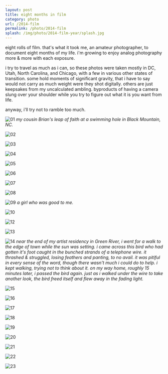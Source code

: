 ```yaml
---
layout: post
title: eight months in film
category: photo
url: /2014-film
permalink: /photo/2014-film
splash: /img/photo/2014-film-year/splash.jpg
---
```


eight rolls of film. that's what it took me, an amateur photographer, to document eight months of my life. i'm growing to enjoy analog photography more & more with each exposure.

i try to travel as much as i can, so these photos were taken mostly in DC, Utah, North Carolina, and Chicago, with a few in various other states of transition. some hold moments of significant gravity, that i have to say would not carry as much weight were they shot digitally. others are just keepsakes from my uncalculated ambling. byproducts of having a camera slung over your shoulder while you try to figure out what it is you want from life.

anyway, i'll try not to ramble too much.


![01](../../img/photo/2014-film-year/01.jpg)
_my cousin Brian's leap of faith at a swimming hole in Black Mountain, NC._

![02](../../img/photo/2014-film-year/02.jpg)

![03](../../img/photo/2014-film-year/03.jpg)

![04](../../img/photo/2014-film-year/04.jpg)

![05](../../img/photo/2014-film-year/05.jpg)

![06](../../img/photo/2014-film-year/06.jpg)

![07](../../img/photo/2014-film-year/07.jpg)

![08](../../img/photo/2014-film-year/08.jpg)

![09](../../img/photo/2014-film-year/09.jpg)
_a girl who was good to me._

![10](../../img/photo/2014-film-year/10.jpg)

![12](../../img/photo/2014-film-year/12.jpg)

![13](../../img/photo/2014-film-year/13.jpg)

![14](../../img/photo/2014-film-year/14.jpg)
_near the end of my artist residency in Green River, i went for a walk to the edge of town while the sun was setting. i came across this bird who had gotten it's foot caught in the bunched strands of a telephone wire. it thrashed & struggled, losing feathers and panting, to no avail. it was pitiful in every sense of the word, though there wasn't much i could do to help. i kept walking, trying not to think about it. on my way home, roughly 15 minutes later, i passed the bird again. just as i walked under the wire to take another look, the bird freed itself and flew away in the fading light._

![15](../../img/photo/2014-film-year/15.jpg)

![16](../../img/photo/2014-film-year/16.jpg)

![17](../../img/photo/2014-film-year/17.jpg)

![18](../../img/photo/2014-film-year/18.jpg)

![19](../../img/photo/2014-film-year/19.jpg)

![20](../../img/photo/2014-film-year/20.jpg)

![21](../../img/photo/2014-film-year/21.jpg)

![22](../../img/photo/2014-film-year/22.jpg)

![23](../../img/photo/2014-film-year/23.jpg)

